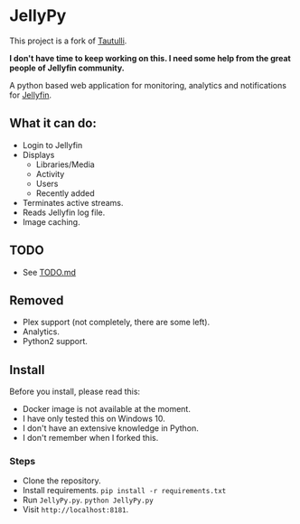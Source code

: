 # JellyPy

This project is a fork of [Tautulli](https://github.com/Tautulli/Tautulli).

**I don't have time to keep working on this. I need some help from the great people of Jellyfin community.**

A python based web application for monitoring, analytics and notifications for [Jellyfin](https://jellyfin.org/).

## What it can do:

- Login to Jellyfin
- Displays
    - Libraries/Media
    - Activity
    - Users
    - Recently added
- Terminates active streams.
- Reads Jellyfin log file.
- Image caching.

## TODO

- See [TODO.md](TODO.md)

## Removed

- Plex support (not completely, there are some left).
- Analytics.
- Python2 support.

## Install

Before you install, please read this:
- Docker image is not available at the moment.
- I have only tested this on Windows 10.
- I don't have an extensive knowledge in Python.
- I don't remember when I forked this.

### Steps

- Clone the repository.
- Install requirements. `pip install -r requirements.txt`
- Run `JellyPy.py`. `python JellyPy.py`
- Visit `http://localhost:8181`.
